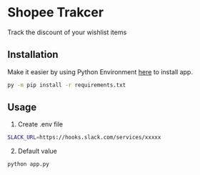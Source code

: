 # Shopee Trakcer

Track the discount of your wishlist items

## Installation

Make it easier by using Python Environment [here](https://packaging.python.org/guides/installing-using-pip-and-virtual-environments/) to install app.

```bash
py -m pip install -r requirements.txt
```

## Usage
1. Create .env file
```bash
SLACK_URL=https://hooks.slack.com/services/xxxxx
```
2. Default value
```bash
python app.py
```
